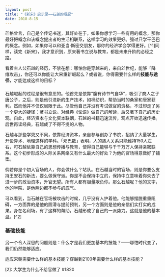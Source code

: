 ```yaml
---
layout: post
title: "《新宋》启示录——石越的崛起"
date: 2018-8-15
---
```


芒格曾言，自己是个传记书迷，其好处在于，如果你想学习一些有用的概念，那你最好把概念和该概念提出者的生活相联系，这样学习的效果更好。强过只学干巴巴的概念。例如，如果你可以和亚当·斯密交朋友，那你的经济学会学得更好。[^1]同样，读完《新宋》，我才意识到，原来著书立说与教育，都是未来升阶的必经之路。

看着主人公石越的经历，不禁在想：哪怕你是穿越来的，来自21世纪，能够「降维攻击」，你还可以你能让大宋重新崛起么？或者说，你得需要什么样的**技能与途径**，才能达成这样的目标？

###
石越崛起的过程是很有意思的。他首先是依靠”腹有诗书气自华”，吸引了商人之子唐公子，之后，则是他引进新的生产技术，如棉纺织，帮助当时的桑家和唐家获利。然而他并不仅仅局限于此。尽管他自己并没有考试做官的资格，不过却走了另一个更大的捷径：著书立说。对经典《论语》做自己的解读，后又著下自己的历史观。自此，经济资本与文化资本联姻，石越的书籍迅速流传，观点开始迅速传播。后世再读经典，石越成了不得不提的人物。


石越与那些学究又不同，依靠经济资本，亲自参与创办了书院，招纳了大量学生，开设算术、地理这样的学科。「邓巴数」表明，人的熟人关系只能维持150人左右，可石越依靠自己的思想传播与教育，使得自己能够与千千万万人保持亲密联系。这个初步形成的人际关系网络又有什么最大的好处？为他的官场得意做好了铺垫。

倘若你是个初入官场的人，你会做什么？站队。在石越当时的官场，则是你要么支持王安石的新法，要么做保守派。你是不会保持中立的，保持中立意味着你失去了进一步的政治资本，升官无望。所有人都有胆量欺负你。那么石越呢？他的文字，他的学院，是他两边都不参与的底气。

可以看到，当石越在官场被攻击的时候，几乎没有人护着他。他能够摆脱重重阻碍，一方面靠的是他的圆滑与提前预判，另一个方面则是他的亲信们实打实的成果。身在名利场，有了这样的帮助，石越形成了自己的一派势力。这就是他的基本盘。[^2]



### 基础技能
另一个令人深思的问题则是：什么才是我们更加基本的技能？——哪怕时代变了，我们仍然能够适应。

适应宋朝需要什么样的基本技能？穿越到2100年需要什么样的基本技能？


[1]: 穷查理宝典，芒格主义：查理的即席谈话

[2]: 大学生为什么不给官做了 #1820


